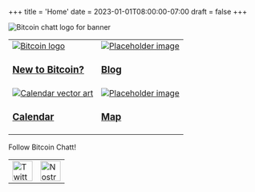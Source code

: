 +++
title = 'Home'
date = 2023-01-01T08:00:00-07:00
draft = false
+++


<div class="banner">
  <img class="banner-element" src="./images/logos/BitcoinChatt_square-dark-backgrounds.png" alt="Bitcoin chatt logo for banner"/>
</div>

<table class="nav">
  <tr>
    <td>
      <div class="nav-box">
        <a href="./coming_soon">
          <img class="nav-element" src="./images/btc.png" alt="Bitcoin logo"/>
          <h3>New to Bitcoin?</h3>
        </a>
      </div>
    </td>
    <td>
      <div class="nav-box">
        <a href="./coming_soon">
          <img class="nav-element" src="./images/placeholder.png" alt="Placeholder image"/>
          <h3>Blog</h3>
        </a>
      </div>
    </td>
  </tr>
  <tr>
    <td>
      <div class="nav-box">
        <a href="./coming_soon">
          <img class="nav-element" src="./images/calendar.png" alt="Calendar vector art"/>
          <h3>Calendar</h3>
        </a>
      </div>
    </td>
    <td>
      <div class="nav-box">
        <a href="./coming_soon">
          <img class="nav-element" src="./images/placeholder.png" alt="Placeholder image"/>
          <h3>Map</h3>
        </a>
      </div>
    </td>
  </tr>
</table>

<p class="social-links">Follow Bitcoin Chatt!</p>
<div class="social-links">
  <table>
    <tr>
      <td>
        <a target="_blank" href="https://x.com/bitcoinchatt">
          <img height="40rem" src="./images/twitter.png" alt="Twitter/X logo"/>
        </a>
      </td>
      <td>
        <a href="./coming_soon">
          <img height="40rem" src="./images/placeholder.png" alt="Nostr logo"/>
        </a>
      </td>
    </tr>
  </table>
</div>